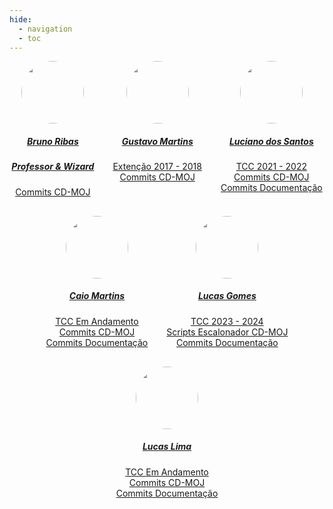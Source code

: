 ```yaml
---
hide:
  - navigation
  - toc
---
```


<center>

<div style="display: flex; flex-direction: row; gap: 30px; flex-wrap: wrap; justify-content: center;" >
    <div>
        <a href="https://github.com/bcribas">
                <img style="border-radius: 50%;" src="https://github.com/bcribas.png" width="100px;"/>
                <h5>Bruno Ribas</h5>
        </a>
        <a href='https://brunoribas.com.br/'> <h5>Professor & Wizard</h5></a>
        <a href="https://github.com/cd-moj/cdmoj/commits?author=bcribas">Commits CD-MOJ</a>
    </div>
    <div>
        <a href="https://github.com/Gustavooguto">
                <img style="border-radius: 50%;" src="https://github.com/Gustavooguto.png" width="100px;"/>
                <h5>Gustavo Martins</h5>
        </a>
        <div style="display: flex; flex-direction: column">
            <a href="/cd-moj.docs/steps/projetos/extGustavo/" class="image fit">Extenção 2017 - 2018</a>
            <a href="https://github.com/cd-moj/cdmoj/commits?author=Gustavooguto">Commits CD-MOJ</a>
        </div>
    </div>
    <div>
        <a href="https://github.com/lucianosz7">
                <img style="border-radius: 50%;" src="https://github.com/lucianosz7.png" width="100px;"/>
                <h5>Luciano dos Santos</h5>
        </a>
        <div style="display: flex; flex-direction: column">
            <a href="/cd-moj.docs/steps/projetos/tccLuciano/" class="image fit">TCC 2021 - 2022</a>
            <a href="https://github.com/cd-moj/cdmoj/commits?author=lucianosz7">Commits CD-MOJ</a>
            <a href="https://github.com/cd-moj/cd-moj.docs/commits?author=lucianosz7"> Commits Documentação</a>
        </div>
    </div>
    <div>
        <a href="https://github.com/linktocaio">
                <img style="border-radius: 50%;" src="https://github.com/linktocaio.png" width="100px;"/>
                <h5>Caio Martins</h5>
        </a>
        <div style="display: flex; flex-direction: column">
            <a href="" class="image fit">TCC Em Andamento</a>
            <a href="https://github.com/cd-moj/cdmoj/commits?author=linktocaio">Commits CD-MOJ</a>
            <a href="https://github.com/cd-moj/cd-moj.docs/commits?author=linktocaio"> Commits Documentação</a>
        </div>
    </div>
    <div>
        <a href="https://github.com/lucasgcaldas">
                <img style="border-radius: 50%;" src="https://github.com/lucasgcaldas.png" width="100px;"/>
                <h5>Lucas Gomes</h5>
        </a>
        <div style="display: flex; flex-direction: column">
            <a href="/cd-moj.docs/steps/projetos/tccLucasGomes" class="image fit">TCC 2023 - 2024</a>
            <a href="https://github.com/UnB-SAT/tcc-lucas-caldas-moj"> Scripts Escalonador CD-MOJ</a>
            <a href="https://github.com/cd-moj/cd-moj.docs/commits?author=lucasgcaldas"> Commits Documentação</a>
        </div>
    </div>
        <div>
        <a href="https://github.com/mibasFerraz">
                <img style="border-radius: 50%;" src="https://github.com/mibasFerraz.png" width="100px;"/>
                <h5>Lucas Lima</h5>
        </a>
        <div style="display: flex; flex-direction: column">
            <a href="" class="image fit">TCC Em Andamento</a>
            <a href="https://github.com/cd-moj/cdmoj/commits?author=mibasFerraz">Commits CD-MOJ</a>
            <a href="https://github.com/cd-moj/cd-moj.docs/commits?author=mibasFerraz"> Commits Documentação</a>
        </div>
    </div>
</div>
    
</center>